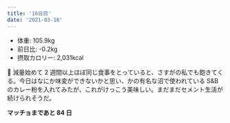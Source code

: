 ```yaml
---
title: '16日目'
date: '2021-03-16'
---
```


- 体重: 105.9kg
- 前日比: -0.2kg
- 摂取カロリー: 2,031kcal

 減量始めて 2 週間以上ほぼ同じ食事をとっていると、さすがの私でも飽きてくる。今日はなにか味変ができないかと思い、かの有名な沼で使われている S&B のカレー粉を入れてみたが、これがけっこう美味しい。まだまだセメント生活が続けられそうだ。

**マッチョまであと 84 日**
